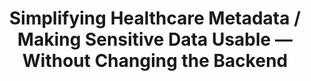 ---
filetype: 'casestudy'
created: 2025-06-07
title: Simplifying Healthcare Metadata / Making Sensitive Data Usable — Without Changing the Backend
metatitle: PortalJS for OpenMetadata | Simple, Secure Frontend for Healthcare Data
metaDescription: A UK public health agency used PortalJS to build a clean, searchable frontend over OpenMetadata—enabling non-technical researchers to securely discover and request 300+ datasets via Azure.
description: Discover how a UK public health organization transformed complex metadata into a searchable, user-friendly experience. Built with PortalJS over OpenMetadata, this frontend gives non-technical researchers secure access to 300+ datasets — no backend overhaul required.
image: /static/img/showcases/2025-06-05-simplifying-healthcare-metadata/featured-image.jpg
images:
  ["/static/img/showcases/2025-06-05-simplifying-healthcare-metadata/image1.jpg","/static/img/showcases/2025-06-05-simplifying-healthcare-metadata/image2.jpg","/static/img/showcases/2025-06-05-simplifying-healthcare-metadata/image3.jpg","/static/img/showcases/2025-06-05-simplifying-healthcare-metadata/image4.jpg","/static/img/showcases/2025-06-05-simplifying-healthcare-metadata/image5.jpg","/static/img/showcases/2025-06-05-simplifying-healthcare-metadata/image6.jpg","/static/img/showcases/2025-06-05-simplifying-healthcare-metadata/image7.jpg","/static/img/showcases/2025-06-05-simplifying-healthcare-metadata/image8.jpg"]
authors: ['luccasmateus']
keystats:
  [
    '100% Secure/n Entra ID login, Azure-hosted',
    '300+ Datasets/n searchable via PortalJS',
    '60% Fewer Tickets/n metadata-related support requests down',
  ]
faqs:
  - question: 'Does this replace OpenMetadata?'
    answer: 'No — it extends it. PortalJS acts as a frontend layer while OpenMetadata remains the backend.'
  - question: 'Is this secure enough for healthcare data?'
    answer: 'Yes. All access is governed via Microsoft Entra ID. No data is exposed unless authorized.'
  - question: 'Can I deploy this on my own infrastructure?'
    answer: 'Absolutely. The solution is delivered as a Docker container and works seamlessly with Azure-based environments.'
  - question: "What if I'm not in healthcare?"
    answer: 'No problem — PortalJS works across sectors: government, energy, finance, climate, and more.'
problem:
  '### Sensitive healthcare data was locked behind technical barriers

  - **Hidden Catalog**- Researchers couldn’t view or search the full dataset inventory across virtual machines.

  - **Fragmented Access**- Each user only saw a limited slice of the data, causing duplicated work and missed insights.

  - **Technical Interfaces**- OpenMetadata’s UI was built for engineers, not clinicians or public health researchers — resulting in friction and delays.'
solution:
  '### A user-friendly PortalJS frontend over OpenMetadata

  - **PortalJS Interface**- A lightweight, intuitive frontend tailored for non-technical researchers to explore and request data.

  - **OpenMetadata Backbone**- Metadata, access control, and governance handled via robust backend APIs — invisible to end users.

  - **Smart Features**- Secure login with Microsoft Entra ID, built-in glossary, dataset Q&A, and one-click publishing to virtual workspaces.'
results:
  '### Healthcare research workflows — simplified and accelerated

  - **Unified Discovery**- Researchers can now search and filter across the full dataset catalog with ease.

  - **Human-Centric UX**- Q&A threads and glossary terms reduce confusion and support tickets.

  - **Operational Boost**- Faster dataset provisioning, better data reuse, and less friction in onboarding new researchers.'
features: [
  {
    title: "Api-first, backend-agnostic",
    text: "Build modern data portals on any backend — from CKAN to OpenMetadata — using a clean, decoupled, API-first architecture.",
    icon: "standards",
  },
  {
    title: "Modern web stack",
    text: "Built with Next.js, TailwindCSS, and React — PortalJS offers a lightweight, maintainable, developer-friendly foundation.",
    icon: "api",
  },
  {
    title: "Dockerized for speed",
    text: "Deploy fast with containerized builds that fit neatly into your DevOps pipelines — on cloud or on-prem.",
    icon: "rocket",
  },
  {
    title: "Designed for non-technical users",
    text: "Make data usable for everyone — researchers, citizens, analysts — with intuitive, clean UI tailored to real-world needs.",
    icon: "presentation-3",
  },
  {
    title: "Secure by design",
    text: "Integrates easily with identity providers like Microsoft Entra ID to ensure secure, role-based access control.",
    icon: "key",
  },
  {
    title: "Pluggable and extensible",
    text: "Adapt and grow your portal with reusable components, custom layouts, and rich integration options — all without vendor lock-in.",
    icon: "puzzle",
  }
]
quote:
  [
    'We needed a simple way to bridge usability gaps without rebuilding infrastructure. PortalJS delivered exactly that.',
    '',
    ' Project Stakeholder, Public Health Data Service
',
  ]
portal:
  [
    'The Public Health Data Portal',
    'A clean, Azure-integrated data portal built with researchers in mind.',
  ]
table: healthcare
longRead: false
fullCaseStudy: "https://www.datopian.com/showcase/case-studies/simple-frontend-for-openmetadata-with-portaljs"
---